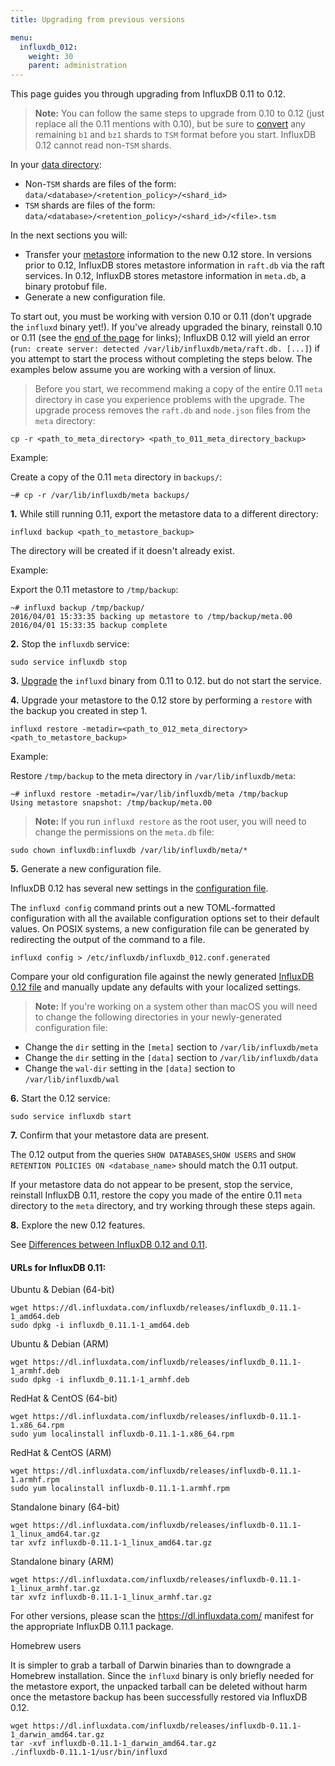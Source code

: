 ```yaml
---
title: Upgrading from previous versions

menu:
  influxdb_012:
    weight: 30
    parent: administration
---
```


This page guides you through upgrading from InfluxDB 0.11 to 0.12.

> **Note:**
You can follow the same steps to upgrade from 0.10 to 0.12 (just replace all the
0.11 mentions with 0.10), but be sure to [convert](/influxdb/v0.10/administration/upgrading/#convert-b1-and-bz1-shards-to-tsm1)
any remaining `b1` and `bz1` shards to `TSM` format before you start. InfluxDB
0.12 cannot read non-`TSM` shards.
>
In your [data directory](/influxdb/v0.12/administration/config/#dir-var-lib-influxdb-data):
>
* Non-`TSM` shards are files of the form: `data/<database>/<retention_policy>/<shard_id>`
* `TSM` shards are files of the form: `data/<database>/<retention_policy>/<shard_id>/<file>.tsm`

In the next sections you will:

* Transfer your [metastore](/influxdb/v0.12/concepts/glossary/#metastore)
information to the new 0.12 store.
In versions prior to 0.12, InfluxDB stores metastore
information in `raft.db` via the raft services.
In 0.12, InfluxDB stores metastore information in `meta.db`, a binary protobuf
file.
* Generate a new configuration file.

To start out, you must be working with version 0.10 or 0.11 (don't upgrade the
`influxd` binary yet!).
If you've already upgraded the binary, reinstall 0.10 or 0.11 (see the [end of the page](/influxdb/v0.12/administration/upgrading/#urls-for-influxdb-0-11) for links); InfluxDB 0.12
will yield an error
(`run: create server: detected /var/lib/influxdb/meta/raft.db. [...]`) if you
attempt to start the process without completing the steps below.
The examples below assume you are working with a version of linux.

> Before you start, we recommend making a copy of the entire 0.11 `meta`
directory in case you experience problems with the upgrade. The upgrade process
removes the `raft.db` and `node.json` files from the `meta` directory:
>
```
cp -r <path_to_meta_directory> <path_to_011_meta_directory_backup>
```
>
Example:
>
Create a copy of the 0.11 `meta` directory in `backups/`:
```
~# cp -r /var/lib/influxdb/meta backups/
```

**1.** While still running 0.11, export the metastore data to a different
directory:

```
influxd backup <path_to_metastore_backup>
```

The directory will be created if it doesn't already exist.

Example:

Export the 0.11 metastore to `/tmp/backup`:
```
~# influxd backup /tmp/backup/
2016/04/01 15:33:35 backing up metastore to /tmp/backup/meta.00
2016/04/01 15:33:35 backup complete
```

**2.** Stop the `influxdb` service:

```
sudo service influxdb stop
```

**3.** [Upgrade](https://influxdata.com/downloads/#influxdb) the `influxd`
binary from 0.11 to 0.12. but do not start the service.

**4.** Upgrade your metastore to the 0.12 store by performing a `restore` with
the backup you created in step 1.

```
influxd restore -metadir=<path_to_012_meta_directory> <path_to_metastore_backup>
```

Example:

Restore `/tmp/backup` to the meta directory in `/var/lib/influxdb/meta`:
```
~# influxd restore -metadir=/var/lib/influxdb/meta /tmp/backup
Using metastore snapshot: /tmp/backup/meta.00
```

> **Note:** If you run `influxd restore` as the root user, you will need to
change the permissions on the `meta.db` file:
>
```
sudo chown influxdb:influxdb /var/lib/influxdb/meta/*
```

**5.** Generate a new configuration file.

InfluxDB 0.12 has several new settings in the [configuration file](/influxdb/v0.12/administration/config/).

The `influxd config` command prints out a new TOML-formatted configuration with all the available configuration options set to their default values.
On POSIX systems, a new configuration file can be generated by redirecting the output of the command to a file.

```
influxd config > /etc/influxdb/influxdb_012.conf.generated
```

Compare your old configuration file against the newly generated [InfluxDB 0.12 file](/influxdb/v0.12/administration/config/) and manually update any defaults with your localized settings.

> **Note:** If you're working on a system other than macOS you will need to
change the following directories in your newly-generated configuration file:
>
* Change the `dir` setting in the `[meta]` section to `/var/lib/influxdb/meta`
* Change the `dir` setting in the `[data]` section to `/var/lib/influxdb/data`
* Change the `wal-dir` setting in the `[data]` section to `/var/lib/influxdb/wal`

**6.** Start the 0.12 service:

```
sudo service influxdb start
```

**7.** Confirm that your metastore data are present.

The 0.12 output from the queries `SHOW DATABASES`,`SHOW USERS` and
`SHOW RETENTION POLICIES ON <database_name>` should match the 0.11 output.

If your metastore data do not appear to be present, stop the service, reinstall
InfluxDB 0.11, restore the copy you made of the entire 0.11 `meta` directory to
the `meta` directory, and try working through these steps again.

**8.** Explore the new 0.12 features.

See [Differences between InfluxDB 0.12 and 0.11](/influxdb/v0.12/concepts/011_vs_012/).


#### URLs for InfluxDB 0.11:
Ubuntu & Debian (64-bit)
```
wget https://dl.influxdata.com/influxdb/releases/influxdb_0.11.1-1_amd64.deb
sudo dpkg -i influxdb_0.11.1-1_amd64.deb
```

Ubuntu & Debian (ARM)
```
wget https://dl.influxdata.com/influxdb/releases/influxdb_0.11.1-1_armhf.deb
sudo dpkg -i influxdb_0.11.1-1_armhf.deb
```

RedHat & CentOS (64-bit)
```
wget https://dl.influxdata.com/influxdb/releases/influxdb-0.11.1-1.x86_64.rpm
sudo yum localinstall influxdb-0.11.1-1.x86_64.rpm
```

RedHat & CentOS (ARM)
```
wget https://dl.influxdata.com/influxdb/releases/influxdb-0.11.1-1.armhf.rpm
sudo yum localinstall influxdb-0.11.1-1.armhf.rpm
```

Standalone binary (64-bit)
```
wget https://dl.influxdata.com/influxdb/releases/influxdb-0.11.1-1_linux_amd64.tar.gz
tar xvfz influxdb-0.11.1-1_linux_amd64.tar.gz
```

Standalone binary (ARM)
```
wget https://dl.influxdata.com/influxdb/releases/influxdb-0.11.1-1_linux_armhf.tar.gz
tar xvfz influxdb-0.11.1-1_linux_armhf.tar.gz
```
For other versions, please scan the https://dl.influxdata.com/ manifest for the appropriate InfluxDB 0.11.1 package.

Homebrew users

It is simpler to grab a tarball of Darwin binaries than to downgrade a Homebrew installation. Since the `influxd` binary is only briefly needed for the metastore export, the unpacked tarball can be deleted without harm once the metastore backup has been successfully restored via InfluxDB 0.12.
```
wget https://dl.influxdata.com/influxdb/releases/influxdb-0.11.1-1_darwin_amd64.tar.gz
tar -xvf influxdb-0.11.1-1_darwin_amd64.tar.gz
./influxdb-0.11.1-1/usr/bin/influxd
```
